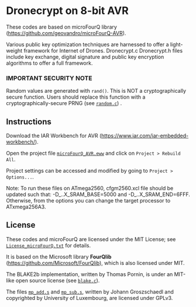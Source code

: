 # Dronecrypt on 8-bit AVR

These codes are based on microFourQ library (https://github.com/geovandro/microFourQ-AVR). 

Various public key optimization techniques are harnessed to offer a light-weight framework for Internet of Drones. Dronecrypt.c Dronecrypt.h files include key exchange, digital signature and public key encryption algorithms to offer a full framework.

### IMPORTANT SECURITY NOTE

Random values are generated with `rand()`. This is NOT a cryptographically secure function.
Users should replace this function with a cryptographically-secure PRNG (see [`random.c`](src/random/random.c)) .

## Instructions

Download the IAR Workbench for AVR (https://www.iar.com/iar-embedded-workbench/).

Open the project file [`microFourQ_AVR.eww`](iar-ide/microFourQ_AVR.eww) and click on `Project > Rebuild All`.

Project settings can be accessed and modified by going to `Project > Options...`. 

Note: To run these files on ATmega2560, cfgm2560.xcl file should be updated such that: -D_..X_SRAM_BASE=5000 and -D_..X_SRAM_END=6FFF. Otherwise, from the options you can change the target processor to ATxmega256A3.

## License
   
These codes and microFourQ are licensed under the MIT License; see [`License_microFourQ.txt`](License_microFourQ.txt) for details.

It is based on the Microsoft library **FourQlib** (https://github.com/Microsoft/FourQlib), which is also licensed under MIT.

The BLAKE2b implementation, written by Thomas Pornin, is under an MIT-like open source license (see [`blake.c`](src/blake2b/blake.c)).

The files [`mp_add.s`](src/AVR/mp_add.s) and [`mp_sub.s`](src/AVR/mp_sub.s), written by Johann Groszschaedl and copyrighted by University of Luxembourg, are licensed under GPLv3. 
 
